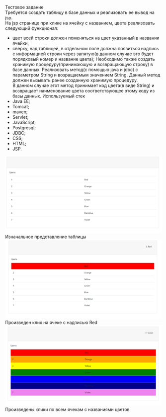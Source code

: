 Тестовое задание<br>
Требуется создать таблицу в базе данных и реализовать ее вывод на jsp. <br>
На jsp странице при клике на ячейку с названием, цвета реализовать следующий функционал:
 - цвет всей строки должен поменяться на цвет указанный в названии ячейки;
 - сверху, над таблицей, в отдельном поле должна появиться надпись с информацией строки через запятую(в данном случае это будет порядковый номер и название цвета);
Необходимо также создать хранимую процедуру(принимающую и возвращающую строку) в базе данных. Реализовать метод(с помощью java и jdbс) с параметром String и возращаемым значением String. Данный метод должен вызывать ранее созданную хранимую процедуру.  
В данном случае этот метод принимает код цвета(в виде String) и возвращает наименование цвета соответствующее этому коду из базы данных.
Используемый стек<br>
 - Java EE;
 - Tomcat;
 - maven;
 - Servlet;
 - JavaScript;
 - Postgresql;
 - JDBC;
 - CSS;
 - HTML;
 - JSP.
 
 ![ScreenShot](img/1.png)
 Изначальное представление таблицы
 ![ScreenShot](img/2.png)
 Произведен клик на ячеке с надписью Red
 ![ScreenShot](img/3.png)
 Произведены клики по всем ячекам с названиями цветов